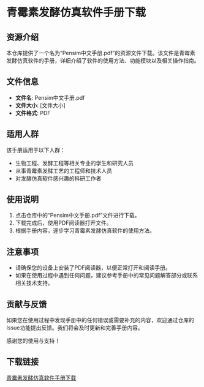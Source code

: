 # 青霉素发酵仿真软件手册下载

## 资源介绍

本仓库提供了一个名为“Pensim中文手册.pdf”的资源文件下载。该文件是青霉素发酵仿真软件的手册，详细介绍了软件的使用方法、功能模块以及相关操作指南。

## 文件信息

- **文件名**: Pensim中文手册.pdf
- **文件大小**: [文件大小]
- **文件格式**: PDF

## 适用人群

该手册适用于以下人群：

- 生物工程、发酵工程等相关专业的学生和研究人员
- 从事青霉素发酵工艺的工程师和技术人员
- 对发酵仿真软件感兴趣的科研工作者

## 使用说明

1. 点击仓库中的“Pensim中文手册.pdf”文件进行下载。
2. 下载完成后，使用PDF阅读器打开文件。
3. 根据手册内容，逐步学习青霉素发酵仿真软件的使用方法。

## 注意事项

- 请确保您的设备上安装了PDF阅读器，以便正常打开和阅读手册。
- 如果在使用过程中遇到任何问题，建议参考手册中的常见问题解答部分或联系相关技术支持。

## 贡献与反馈

如果您在使用过程中发现手册中的任何错误或需要补充的内容，欢迎通过仓库的Issue功能提出反馈。我们将会及时更新和完善手册内容。

感谢您的使用与支持！

## 下载链接

[青霉素发酵仿真软件手册下载](https://pan.quark.cn/s/520697196b49)